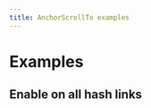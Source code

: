 ```yaml
---
title: AnchorScrollTo examples
---
```


# Examples

## Enable on all hash links

<PreviewPlayground
  :html="() => import('./stories/app.twig')"
  :script="() => import('./stories/app.js?raw')"
/>
